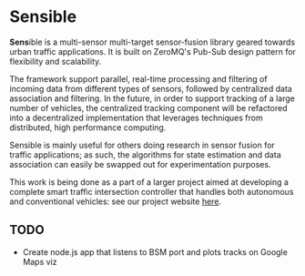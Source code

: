 # Sensible

**Sens**ible is a multi-sensor multi-target sensor-fusion library geared towards urban traffic applications. It is built on ZeroMQ's Pub-Sub design pattern for flexibility and scalability.

The framework support parallel, real-time processing and filtering of incoming data from different types of sensors, followed by centralized data association and filtering. In the future, in order to support tracking of a large number of vehicles, the centralized tracking component will be refactored into a decentralized implementation that leverages techniques from distributed, high performance computing. 

Sensible is mainly useful for others doing research in sensor fusion for traffic applications; as such, the algorithms for state estimation and data association can easily be swapped out for experimentation purposes. 

This work is being done as a part of a larger project aimed at developing a complete smart traffic intersection controller that handles both autonomous and conventional vehicles: see our project website [here](avian.essie.ufl.edu).

## TODO

* Create node.js app that listens to BSM port and plots tracks on Google Maps viz